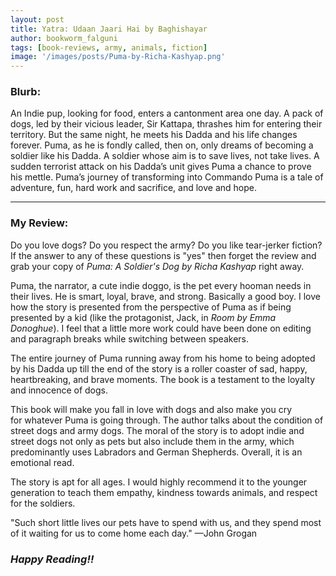 ```yaml
---
layout: post
title: Yatra: Udaan Jaari Hai by Baghishayar
author: bookworm_falguni
tags: [book-reviews, army, animals, fiction]
image: '/images/posts/Puma-by-Richa-Kashyap.png'
---
```


### **Blurb:**
An Indie pup, looking for food, enters a cantonment area one day. A pack of dogs, led by their vicious leader, Sir Kattapa, thrashes him for entering their territory. But the same night, he meets his Dadda and his life changes forever. Puma, as he is fondly called, then on, only dreams of becoming a soldier like his Dadda. A soldier whose aim is to save lives, not take lives. A sudden terrorist attack on his Dadda’s unit gives Puma a chance to prove his mettle. Puma’s journey of transforming into Commando Puma is a tale of adventure, fun, hard work and sacrifice, and love and hope.
___
### **My Review:**
Do you love dogs? Do you respect the army? Do you like tear-jerker fiction? If the answer to any of these questions is "yes" then forget the review and grab your copy of *Puma: A Soldier's Dog by Richa Kashyap* right away.

Puma, the narrator, a cute indie doggo, is the pet every hooman needs in their lives. He is smart, loyal, brave, and strong. Basically a good boy.
I love how the story is presented from the perspective of Puma as if being presented by a kid (like the protagonist, Jack, in *Room by Emma Donoghue*). I feel that a little more work could have been done on editing and paragraph breaks while switching between speakers.

The entire journey of Puma running away from his home to being adopted by his Dadda up till the end of the story is a roller coaster of sad, happy, heartbreaking, and brave moments. The book is a testament to the loyalty and innocence of dogs.

This book will make you fall in love with dogs and also make you cry for whatever Puma is going through. The author talks about the condition of street dogs and army dogs. The moral of the story is to adopt indie and street dogs not only as pets but also include them in the army, which predominantly uses Labradors and German Shepherds. Overall, it is an emotional read. 

The story is apt for all ages. I would highly recommend it to the younger generation to teach them empathy, kindness towards animals, and respect for the soldiers.

"Such short little lives our pets have to spend with us, and they spend most of it waiting for us to come home each day."
—John Grogan


### ***Happy Reading!!***
